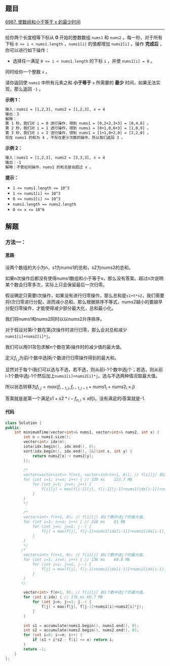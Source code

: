 ## 题目

[6987. 使数组和小于等于 x 的最少时间](https://leetcode.cn/problems/minimum-time-to-make-array-sum-at-most-x/)

---

给你两个长度相等下标从 **0** 开始的整数数组 `nums1` 和 `nums2` 。每一秒，对于所有下标 `0 <= i < nums1.length` ，`nums1[i]` 的值都增加 `nums2[i]` 。操作 **完成后** ，你可以进行如下操作：

-   选择任一满足 `0 <= i < nums1.length` 的下标 `i` ，并使 `nums1[i] = 0` 。

同时给你一个整数 `x` 。

请你返回使 `nums1` 中所有元素之和 **小于等于** `x` 所需要的 **最少** 时间，如果无法实现，那么返回 `-1` 。

  

**示例 1：**

```txt
输入：nums1 = [1,2,3], nums2 = [1,2,3], x = 4
输出：3
解释：
第 1 秒，我们对 i = 0 进行操作，得到 nums1 = [0,2+2,3+3] = [0,4,6] 。
第 2 秒，我们对 i = 1 进行操作，得到 nums1 = [0+1,0,6+3] = [1,0,9] 。
第 3 秒，我们对 i = 2 进行操作，得到 nums1 = [1+1,0+2,0] = [2,2,0] 。
现在 nums1 的和为 4 。不存在更少次数的操作，所以我们返回 3 。
```

**示例 2：**

```txt
输入：nums1 = [1,2,3], nums2 = [3,3,3], x = 4
输出：-1
解释：不管如何操作，nums1 的和总是会超过 x 。
```
  

**提示：**

-   `1 <= nums1.length <= 10^3`
-   `1 <= nums1[i] <= 10^3`
-   `0 <= nums2[i] <= 10^3`
-   `nums1.length == nums2.length`
-   `0 <= x <= 10^6`

  

## 解题

### 方法一：

#### 思路

设两个数组的大小为n，s1为nums1的总和，s2为nums2的总和。

如果n次操作后都没有使得nums1数组和小于等于x，那么没有答案。超过n次说明某个数会归零多次，实际上只会保留最后一次归零。

假设确定只需要t次操作，如果没有进行归零操作，那么总和是`s1+t*s2`，我们需要将t次归零进行分配，进而减小总和。那么根据排序不等式，nums2越小的要越早分配归零操作，才能使得减少部分最大化，总和最小化。

我们将nums1和nums2同时以以nums2升序排序。

对于假设对第i个数在第j次操作时进行归零，那么会对总和减少`nums1[i]+nums2[i]*j`。

我们可以用01背包求解n个数在第i操作时的减少值的最大值。

定义$f_{i,j}$为前i个数中选择j个数进行归零操作得到的最大和。

显然对于每个i我们可以选与不选，若不选，则从前i-1个数中选j个；若选，则从前i-1个数中选j-1个然后加上`nums1[i]+nums2[i]*j`。选与不选两种情况取最大值。

所以状态转移为$f_{i,j} = max(f_{i-1, j}, f_{i-1,j-1}+nums1_i+nums2_i\times j)$

答案就是是第一个满足$s1+s2*i-f_{n,i}\le x$的$i$。没有满足的i答案就是-1.


#### 代码

```cpp
class Solution {
public:
    int minimumTime(vector<int>& nums1, vector<int>& nums2, int x) {
        int n = nums1.size();
        vector<int> idx(n);
        iota(idx.begin(), idx.end(), 0);
        sort(idx.begin(), idx.end(), [&](int x, int y) {
            return nums2[x] < nums2[y];
        });
        
        /*
        vector<vector<int>> f(n+1, vector<int>(n+1, 0)); // f[i][j] 前i个数中选j个的最大值。
        for (int i=1; i<=n; i++) { // 320 ms	123.7 MB
            for (int j=1; j<=n; j++) {
                f[i][j] = max(f[i-1][j], f[i-1][j-1]+nums1[idx[i-1]]+nums2[idx[i-1]]*j);
            }
        }
        */

        /*
        vector<int> f(n+1, 0); // f[i][j] 前i个数中选j个的最大值。
        for (int i=1; i<=n; i++) { // 228 ms	61 MB
            for (int j=n; j>=1; j--) {
                f[j] = max(f[j], f[j-1]+nums1[idx[i-1]]+nums2[idx[i-1]]*j);
            }
        }
        */
       /*
        vector<int> f(n+1, 0); // f[i][j] 前i个数中选j个的最大值。
        for (int i=1; i<=n; i++) { // 136 ms	60.8 MB
            for (int j=i; j>=1; j--) {
                f[j] = max(f[j], f[j-1]+nums1[idx[i-1]]+nums2[idx[i-1]]*j);
            }
        }
       */

        vector<int> f(n+1, 0); // f[i][j] 前i个数中选j个的最大值。
        for (int i:idx) { // 176 ms	60.7 MB
            for (int j=n; j>=1; j--) {
                f[j] = max(f[j], f[j-1]+nums1[i]+nums2[i]*j);
            }
        }
        
        int s1 = accumulate(nums1.begin(), nums1.end(), 0);
        int s2 = accumulate(nums2.begin(), nums2.end(), 0);
        for (int i=0; i<=n; i++) {
            if (s1 + i*s2 - f[i] <= x) return i;
        }
        return -1;
    }
};
```
